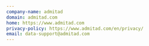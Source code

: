 ```yaml
---
company-name: admitad
domain: admitad.com
home: https://www.admitad.com
privacy-policy: https://www.admitad.com/en/privacy/
email: data-support@admitad.com
---
```




